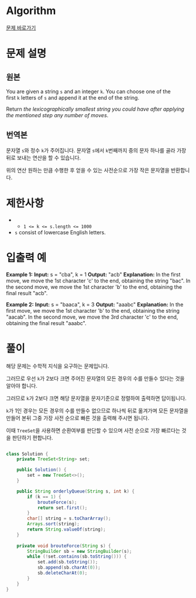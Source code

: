 # Algorithm

[문제 바로가기](https://leetcode.com/problems/orderly-queue/description/)

# 문제 설명

## 원본

You are given a string `s` and an integer `k`. You can choose one of the first `k` letters of `s` and append it at the end of the string.

Return _the lexicographically smallest string you could have after applying the mentioned step any number of moves_.

## 번역본

문자열 `s`와  정수 `k`가 주어집니다.
문자열 `s`에서 `k`번째까지 중의 문자 하나를 골라 가장 뒤로 보내는 연산을 할 수 있습니다.

위의 연산 원하는 만큼 수행한 후 얻을 수 있는 사전순으로 가장 작은 문자열을 반환합니다.

# 제한사항

- - `1 <= k <= s.length <= 1000`
- `s` consist of lowercase English letters.

# 입출력 예

**Example 1:**
	**Input:** s = "cba", k = 1
	**Output:** "acb"
	**Explanation:** 
	In the first move, we move the 1st character 'c' to the end, obtaining the string "bac".
	In the second move, we move the 1st character 'b' to the end, obtaining the final result "acb".

**Example 2:**
	**Input:** s = "baaca", k = 3
	**Output:** "aaabc"
	**Explanation:** 
	In the first move, we move the 1st character 'b' to the end, obtaining the string "aacab".
	In the second move, we move the 3rd character 'c' to the end, obtaining the final result "aaabc".

# 풀이

해당 문제는 수학적 지식을 요구하는 문제입니다.

그러므로 우선 `k`가 2보다 크면 주어진 문자열의 모든 경우의 수를 만들수 있다는 것을 알아야 합니다.

그러므로 `k`가 2보다 크면 해당 문자열을 문자기준으로 정렬하여 출력하면 답이됩니다.

`k`가 1인 경우는 모든 경우의 수를 만들수 없으므로 하나씩 뒤로 옮겨가며 모든 문자열을 만들어 본뒤 그중 가장 사전 순으로 빠른 것을 출력해 주시면 됩니다.

이때 `TreeSet`을 사용하면 순환여부를 판단할 수 있으며 사전 순으로 가장 빠르다는 것을 판단하기 편합니다.

```java

class Solution {
	private TreeSet<String> set;

	public Solution() {
		set = new TreeSet<>();	
	}

	public String orderlyQueue(String s, int k) {
		if (k == 1) {
			brouteForce(s);
			return set.first();
		}
		char[] string = s.toCharArray();
		Arrays.sort(string);
		return String.valueOf(string);
	}
	
	private void brouteForce(String s) {
		StringBuilder sb = new StringBuilder(s);
		while (!set.contains(sb.toString())) {
			set.add(sb.toString());
			sb.append(sb.charAt(0));
			sb.deleteCharAt(0);
		}	
	}
}

```